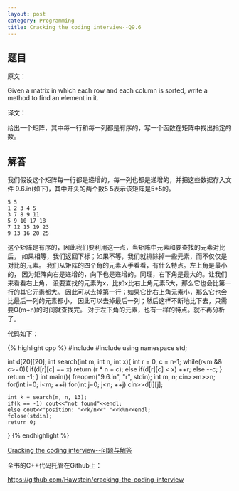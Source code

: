 ```yaml
---
layout: post
category: Programming
title: Cracking the coding interview--Q9.6
---
```


## 题目

原文：

Given a matrix in which each row and each column is sorted, write a 
method to find an element in it.

译文：

给出一个矩阵，其中每一行和每一列都是有序的，写一个函数在矩阵中找出指定的数。

## 解答

我们假设这个矩阵每一行都是递增的，每一列也都是递增的，并把这些数据存入文件
9.6.in(如下)，其中开头的两个数5 5表示该矩阵是5*5的。

	5 5
	1 2 3 4 5
	3 7 8 9 11
	5 9 10 17 18
	7 12 15 19 23
	9 13 16 20 25

这个矩阵是有序的，因此我们要利用这一点，当矩阵中元素和要查找的元素对比后，
如果相等，我们返回下标；如果不等，我们就排除掉一些元素，而不仅仅是对比的元素。
我们从矩阵的四个角的元素入手看看，有什么特点。左上角是最小的，
因为矩阵向右是递增的，向下也是递增的。同理，右下角是最大的。让我们来看看右上角，
设要查找的元素为x，比如x比右上角元素5大，那么它也会比第一行的其它元素都大。
因此可以去掉第一行；如果它比右上角元素小，那么它也会比最后一列的元素都小，
因此可以去掉最后一列；然后这样不断地比下去，只需要O(m+n)的时间就查找完。
对于左下角的元素，也有一样的特点。就不再分析了。

代码如下：

{% highlight cpp %}
#include <iostream>
#include <cstdio>
using namespace std;

int d[20][20];
int search(int m, int n, int x){
    int r = 0, c = n-1;
    while(r<m && c>=0){
        if(d[r][c] == x) return (r * n + c);
        else if(d[r][c] < x) ++r;
        else --c;
    }
    return -1;
}
int main(){
    freopen("9.6.in", "r", stdin);
    int m, n;
    cin>>m>>n;
    for(int i=0; i<m; ++i)
        for(int j=0; j<n; ++j)
            cin>>d[i][j];

    int k = search(m, n, 13);
    if(k == -1) cout<<"not found"<<endl;
    else cout<<"position: "<<k/n<<" "<<k%n<<endl;
    fclose(stdin);
    return 0;
}
{% endhighlight %}

[Cracking the coding interview--问题与解答](/posts/ctci-solutions-contents.html)

全书的C++代码托管在Github上：

<https://github.com/Hawstein/cracking-the-coding-interview>
